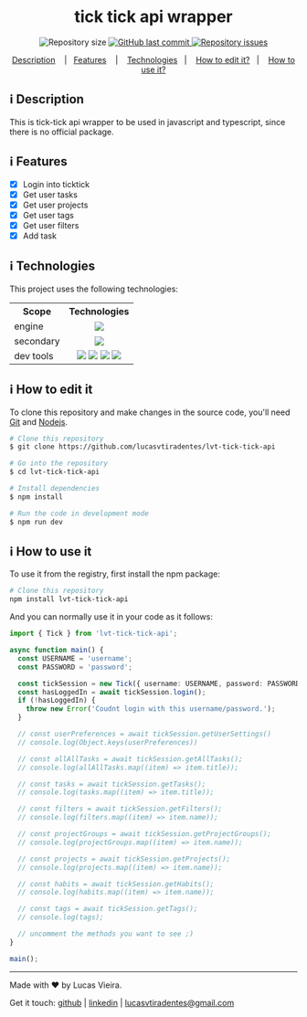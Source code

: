 <h1 align="center">
  tick tick api wrapper
</h1>

<p align="center">
  <img alt="Repository size" src="https://img.shields.io/github/repo-size/lucasvtiradentes/tick-tick-api.svg">
  <a href="https://github.com/lucasvtiradentes/tick-tick-api/commits/master">
    <img alt="GitHub last commit" src="https://img.shields.io/github/last-commit/lucasvtiradentes/tick-tick-api.svg">
  </a>
  <a href="https://github.com/lucasvtiradentes/tick-tick-api/issues">
    <img alt="Repository issues" src="https://img.shields.io/github/issues/lucasvtiradentes/tick-tick-api.svg">
  </a>
</p>

<p align="center">
  <a href="#information_source-description">Description</a>
  &nbsp;&nbsp;&nbsp;|&nbsp;&nbsp;&nbsp;<a href="#information_source-features">Features</a>
  &nbsp;&nbsp;&nbsp;|&nbsp;&nbsp;&nbsp;
  <a href="#information_source-technologies">Technologies</a>&nbsp;&nbsp;&nbsp;|&nbsp;&nbsp;&nbsp;
  <a href="#information_source-how-to-edit-it">How to edit it?</a>&nbsp;&nbsp;&nbsp;|&nbsp;&nbsp;&nbsp;
  <a href="#information_source-how-to-use-it">How to use it?</a>
</p>

## :information_source: Description

This is tick-tick api wrapper to be used in javascript and typescript, since there is no official package.

## :information_source: Features

- [x] Login into ticktick
- [x] Get user tasks
- [x] Get user projects
- [x] Get user tags
- [x] Get user filters
- [x] Add task

## :information_source: Technologies

This project uses the following technologies:

<div align="center" style="text-align: center;">
  <table>
    <tr>
      <th>Scope</th>
      <th>Technologies</th>
    </tr>
    <tr>
      <td>engine</td>
      <td align="center">
        <a target="_blank" href="https://nodejs.org"><img src="https://img.shields.io/badge/node.js-6DA55F?style=for-the-badge&logo=node.js&logoColor=white"></a>
      </td>
    </tr>
    <tr>
      <td>secondary</td>
      <td align="center">
        <a target="_blank" href="https://www.typescriptlang.org/"><img src="https://img.shields.io/badge/typescript-%23007ACC.svg?style=for-the-badge&logo=typescript&logoColor=white"></a>
      </td>
    </tr>
    <tr>
      <td>dev tools</td>
      <td align="center">
        <a target="_blank" href="https://eslint.org/"><img src="https://img.shields.io/badge/ESLint-4B3263?style=for-the-badge&logo=eslint&logoColor=white"></a>
        <a target="_blank" href="https://prettier.io/"><img src="https://img.shields.io/badge/prettier-black?style=for-the-badge&logo=prettier&logoColor=white"></a>
        <a target="_blank" href="https://github.com/typicode/husky"><img src="https://img.shields.io/badge/🐶husky-green?style=for-the-badge&logo=husky&logoColor=white"></a>
        <a target="_blank" href="https://editorconfig.org/"><img src="https://img.shields.io/badge/editorconfig-gray?style=for-the-badge&logo=editorconfig&logoColor=white"></a>
      </td>
    </tr>
  </table>
</div>

## :information_source: How to edit it

To clone this repository and make changes in the source code, you'll need [Git](https://git-scm.com) and [Nodejs](https://nodejs.org/en/).

```bash
# Clone this repository
$ git clone https://github.com/lucasvtiradentes/lvt-tick-tick-api

# Go into the repository
$ cd lvt-tick-tick-api

# Install dependencies
$ npm install

# Run the code in development mode
$ npm run dev
```

## :information_source: How to use it

To use it from the registry, first install the npm package:

```bash
# Clone this repository
npm install lvt-tick-tick-api
```

And you can normally use it in your code as it follows:

```typescript
import { Tick } from 'lvt-tick-tick-api';

async function main() {
  const USERNAME = 'username';
  const PASSWORD = 'password';

  const tickSession = new Tick({ username: USERNAME, password: PASSWORD });
  const hasLoggedIn = await tickSession.login();
  if (!hasLoggedIn) {
    throw new Error('Coudnt login with this username/password.');
  }

  // const userPreferences = await tickSession.getUserSettings()
  // console.log(Object.keys(userPreferences))

  // const allAllTasks = await tickSession.getAllTasks();
  // console.log(allAllTasks.map((item) => item.title));

  // const tasks = await tickSession.getTasks();
  // console.log(tasks.map((item) => item.title));

  // const filters = await tickSession.getFilters();
  // console.log(filters.map((item) => item.name));

  // const projectGroups = await tickSession.getProjectGroups();
  // console.log(projectGroups.map((item) => item.name));

  // const projects = await tickSession.getProjects();
  // console.log(projects.map((item) => item.name));

  // const habits = await tickSession.getHabits();
  // console.log(habits.map((item) => item.name));

  // const tags = await tickSession.getTags();
  // console.log(tags);

  // uncomment the methods you want to see ;)
}

main();
```

---

Made with ♥ by Lucas Vieira.

Get it touch: [github](https://github.com/lucasvtiradentes) | [linkedin](https://www.linkedin.com/in/lucasvtiradentes) | lucasvtiradentes@gmail.com
